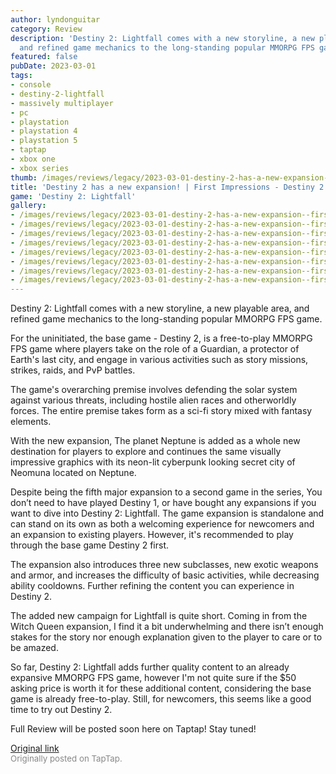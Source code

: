 ```yaml
---
author: lyndonguitar
category: Review
description: 'Destiny 2: Lightfall comes with a new storyline, a new playable area,
  and refined game mechanics to the long-standing popular MMORPG FPS game.'
featured: false
pubDate: 2023-03-01
tags:
- console
- destiny-2-lightfall
- massively multiplayer
- pc
- playstation
- playstation 4
- playstation 5
- taptap
- xbox one
- xbox series
thumb: /images/reviews/legacy/2023-03-01-destiny-2-has-a-new-expansion--first-impressions---destiny-2-lightfall-0.avif
title: 'Destiny 2 has a new expansion! | First Impressions - Destiny 2: Lightfall'
game: 'Destiny 2: Lightfall'
gallery:
- /images/reviews/legacy/2023-03-01-destiny-2-has-a-new-expansion--first-impressions---destiny-2-lightfall-0.avif
- /images/reviews/legacy/2023-03-01-destiny-2-has-a-new-expansion--first-impressions---destiny-2-lightfall-1.avif
- /images/reviews/legacy/2023-03-01-destiny-2-has-a-new-expansion--first-impressions---destiny-2-lightfall-2.avif
- /images/reviews/legacy/2023-03-01-destiny-2-has-a-new-expansion--first-impressions---destiny-2-lightfall-3.avif
- /images/reviews/legacy/2023-03-01-destiny-2-has-a-new-expansion--first-impressions---destiny-2-lightfall-4.avif
- /images/reviews/legacy/2023-03-01-destiny-2-has-a-new-expansion--first-impressions---destiny-2-lightfall-5.avif
- /images/reviews/legacy/2023-03-01-destiny-2-has-a-new-expansion--first-impressions---destiny-2-lightfall-6.avif
- /images/reviews/legacy/2023-03-01-destiny-2-has-a-new-expansion--first-impressions---destiny-2-lightfall-7.avif
---
```

Destiny 2: Lightfall comes with a new storyline, a new playable area, and refined game mechanics to the long-standing popular MMORPG FPS game.

For the uninitiated, the base game - Destiny 2, is a free-to-play MMORPG FPS game where players take on the role of a Guardian, a protector of Earth's last city, and engage in various activities such as story missions, strikes, raids, and PvP battles.

The game's overarching premise involves defending the solar system against various threats, including hostile alien races and otherworldly forces. The entire premise takes form as a sci-fi story mixed with fantasy elements.

With the new expansion, The planet Neptune is added as a whole new destination for players to explore and continues the same visually impressive graphics with its neon-lit cyberpunk looking secret city of Neomuna located on Neptune.

Despite being the fifth major expansion to a second game in the series, You don’t need to have played Destiny 1, or have bought any expansions if you want to dive into Destiny 2: Lightfall. The game expansion is standalone and can stand on its own as both a welcoming experience for newcomers and an expansion to existing players. However, it's recommended to play through the base game Destiny 2 first.

The expansion also introduces three new subclasses, new exotic weapons and armor, and increases the difficulty of basic activities, while decreasing ability cooldowns.  Further refining the content you can experience in Destiny 2.

The added new campaign for Lightfall is quite short. Coming in from the Witch Queen expansion, I find it a bit underwhelming and there isn’t enough stakes for the story nor enough explanation given to the player to care or to be amazed.

So far, Destiny 2: Lightfall adds further quality content to an already expansive MMORPG FPS game, however I'm not quite sure if the $50 asking price is worth it for these additional content, considering the base game is already free-to-play. Still, for newcomers, this seems like a good time to try out Destiny 2.

Full Review will be posted soon here on Taptap! Stay tuned!

[Original link](https://www.taptap.io/post/4679875)<br><span style="font-size: 0.95em; color: #888;">Originally posted on TapTap.</span>